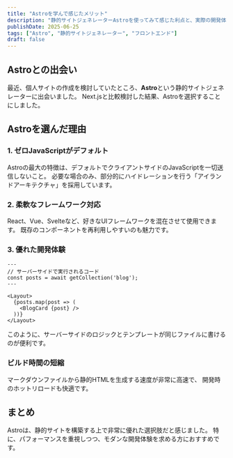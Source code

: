 ```yaml
---
title: "Astroを学んで感じたメリット"
description: "静的サイトジェネレーターAstroを使ってみて感じた利点と、実際の開発体験について。"
publishDate: 2025-06-25
tags: ["Astro", "静的サイトジェネレーター", "フロントエンド"]
draft: false
---
```


## Astroとの出会い

最近、個人サイトの作成を検討していたところ、**Astro**という静的サイトジェネレーターに出会いました。
Next.jsと比較検討した結果、Astroを選択することにしました。

## Astroを選んだ理由

### 1. ゼロJavaScriptがデフォルト

Astroの最大の特徴は、デフォルトでクライアントサイドのJavaScriptを一切送信しないこと。
必要な場合のみ、部分的にハイドレーションを行う「アイランドアーキテクチャ」を採用しています。

### 2. 柔軟なフレームワーク対応

React、Vue、Svelteなど、好きなUIフレームワークを混在させて使用できます。
既存のコンポーネントを再利用しやすいのも魅力です。

### 3. 優れた開発体験

```astro
---
// サーバーサイドで実行されるコード
const posts = await getCollection('blog');
---

<Layout>
  {posts.map(post => (
    <BlogCard {post} />
  ))}
</Layout>
```

このように、サーバーサイドのロジックとテンプレートが同じファイルに書けるのが便利です。

### ビルド時間の短縮

マークダウンファイルから静的HTMLを生成する速度が非常に高速で、
開発時のホットリロードも快適です。

## まとめ

Astroは、静的サイトを構築する上で非常に優れた選択肢だと感じました。
特に、パフォーマンスを重視しつつ、モダンな開発体験を求める方におすすめです。